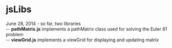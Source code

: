 jsLibs
======
June 28, 2014 - so far, two libraries<br>
  -- <b>pathMatrix.js</b> implements a pathMatrix class used for solving the Euler 81 problem<br>
  -- <b>viewGrid.js</b> implements a viewGrid for displaying and updating matrix <br>
